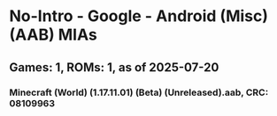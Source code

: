 # No-Intro - Google - Android (Misc) (AAB) MIAs
## Games: 1, ROMs: 1, as of 2025-07-20

### Minecraft (World) (1.17.11.01) (Beta) (Unreleased).aab, CRC: 08109963
